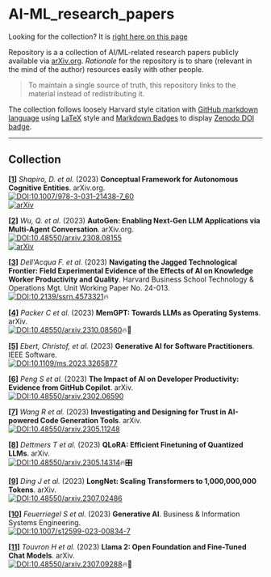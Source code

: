 # AI-ML_research_papers

Looking for the collection? It is [right here on this page](#collection)

Repository is a a collection of AI/ML-related research papers publicly available via [arXiv.org](https://arxiv.org). *Rationale* for the repository is to share (relevant in the mind of the author) resources easily with other people.

> To maintain a single source of truth, this repository links to the material instead of redistributing it.

The collection follows loosely Harvard style citation with [GitHub markdown language](https://docs.github.com/en/get-started/writing-on-github/getting-started-with-writing-and-formatting-on-github/basic-writing-and-formatting-syntax) using [LaTeX](https://www.latex-project.org) style and [Markdown Badges](https://docs.github.com/en/apps/creating-github-apps/registering-a-github-app/creating-a-custom-badge-for-your-github-app) to display [Zenodo DOI badge](https://zenodo.org).

---

## Collection

<span id="ref-1"></span>[**[1]**](#ref-1) *Shapiro, D. et al.* (2023) **Conceptual Framework for Autonomous Cognitive Entities**. arXiv.org.  
[![DOI:10.1007/978-3-031-21438-7_60](https://zenodo.org/badge/DOI/10.13140/RG.2.2.14161.30569.svg)](https://doi.org/10.13140/RG.2.2.14161.30569)  
[![arXiv](https://img.shields.io/badge/arXiv-2310.06775-<COLOR>.svg)](https://arxiv.org/abs/2310.06775)

<span id="ref-2"></span>[**[2]**](#ref-2) *Wu, Q. et al.* (2023) **AutoGen: Enabling Next-Gen LLM Applications via Multi-Agent Conversation**. arXiv.org.  
[![DOI:10.48550/arxiv.2308.08155](https://zenodo.org/badge/DOI/10.48550/arxiv.2308.08155.svg)](https://doi.org/10.48550/arxiv.2308.08155)  
[![arXiv](https://img.shields.io/badge/arXiv-2308.08155-<COLOR>.svg)](https://arxiv.org/abs/2308.08155)

<span id="ref-3"></span>[**[3]**](#ref-3) *Dell'Acqua F. et al.* (2023) **Navigating the Jagged Technological Frontier: Field Experimental Evidence of the Effects of AI on Knowledge Worker Productivity and Quality**. Harvard Business School Technology & Operations Mgt. Unit Working Paper No. 24-013.  
[![DOI:10.2139/ssrn.4573321](https://zenodo.org/badge/DOI/10.2139/ssrn.4573321.svg)](http://dx.doi.org/10.2139/ssrn.4573321)🔥

<span id="ref-4"></span>[**[4]**](#ref-4) *Packer C et al.* (2023) **MemGPT: Towards LLMs as Operating Systems**. arXiv.  
[![DOI:10.48550/arxiv.2310.08560](https://zenodo.org/badge/DOI/10.48550/arxiv.2310.08560.svg)](https://doi.org/10.48550/arxiv.2310.08560)🔥🧠

<span id="ref-5"></span>[**[5]**](#ref-5) *Ebert, Christof, et al.* (2023) **Generative AI for Software Practitioners**. IEEE Software.  
[![DOI:10.1109/ms.2023.3265877](https://zenodo.org/badge/DOI/10.1109/ms.2023.3265877.svg)](http://dx.doi.org/10.1109/ms.2023.3265877)

<span id="ref-6"></span>[**[6]**](#ref-6) *Peng S et al.* (2023) **The Impact of AI on Developer Productivity: Evidence from GitHub Copilot**. arXiv.  
[![DOI:10.48550/arxiv.2302.06590](https://zenodo.org/badge/DOI/10.48550/arxiv.2302.06590.svg)](https://doi.org/10.48550/arxiv.2302.06590)

<span id="ref-7"></span>[**[7]**](#ref-7) *Wang R et al.* (2023) **Investigating and Designing for Trust in AI-powered Code Generation Tools**. arXiv.  
[![DOI:10.48550/arxiv.2305.11248](https://zenodo.org/badge/DOI/10.48550/arxiv.2305.11248.svg)](https://doi.org/10.48550/arxiv.2305.11248)

<span id="ref-8"></span>[**[8]**](#ref-8) *Dettmers T et al.* (2023) **QLoRA: Efficient Finetuning of Quantized LLMs**. arXiv.  
[![DOI:10.48550/arxiv.2305.14314](https://zenodo.org/badge/DOI/10.48550/arxiv.2305.14314.svg)](https://doi.org/10.48550/arxiv.2305.14314)🔥🎛️

<span id="ref-9"></span>[**[9]**](#ref-9) *Ding J et al.* (2023) **LongNet: Scaling Transformers to 1,000,000,000 Tokens**. arXiv.  
[![DOI:10.48550/arxiv.2307.02486](https://zenodo.org/badge/DOI/10.48550/arxiv.2307.02486.svg)](https://doi.org/10.48550/arxiv.2307.02486)

<span id="ref-10"></span>[**[10]**](#ref-10) *Feuerriegel S et al.* (2023) **Generative AI**. Business &amp; Information Systems Engineering.  
[![DOI:10.1007/s12599-023-00834-7](https://zenodo.org/badge/DOI/10.1007/s12599-023-00834-7.svg)](http://dx.doi.org/10.1007/s12599-023-00834-7)

<span id="ref-11"></span>[**[11]**](#ref-11) *Touvron H et al.* (2023) **Llama 2: Open Foundation and Fine-Tuned Chat Models**. arXiv.  
[![DOI:10.48550/arxiv.2307.09288](https://zenodo.org/badge/DOI/10.48550/arxiv.2307.09288.svg)](https://doi.org/10.48550/arxiv.2307.09288)🔥🦙

